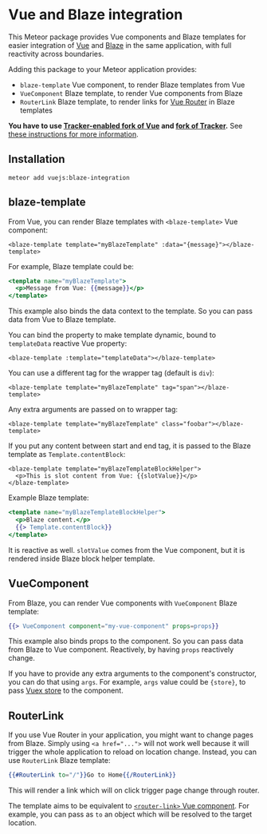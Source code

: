 Vue and Blaze integration
=========================

This Meteor package provides Vue components and Blaze templates for easier integration of [Vue](https://vuejs.org/)
and [Blaze](http://blazejs.org) in the same application, with full reactivity across boundaries.

Adding this package to your Meteor application provides:
 * `blaze-template` Vue component, to render Blaze templates from Vue
 * `VueComponent` Blaze template, to render Vue components from Blaze
 * `RouterLink` Blaze template, to render links for [Vue Router](https://router.vuejs.org/en/) in Blaze templates

**You have to use [Tracker-enabled fork of Vue](https://github.com/meteor-vue/vue) and
[fork of Tracker](https://github.com/meteor-vue/tracker).**
See [these instructions for more information](https://github.com/meteor-vue/guide).

Installation
------------

```
meteor add vuejs:blaze-integration
```

blaze-template
--------------

From Vue, you can render Blaze templates with `<blaze-template>` Vue component:

```vue
<blaze-template template="myBlazeTemplate" :data="{message}"></blaze-template>
```

For example, Blaze template could be:

```handlebars
<template name="myBlazeTemplate">
  <p>Message from Vue: {{message}}</p>
</template>
```

This example also binds the data context to the template. So you can pass data from Vue to Blaze template.

You can bind the property to make template dynamic, bound to `templateData` reactive Vue property:

```vue
<blaze-template :template="templateData"></blaze-template>
```

You can use a different tag for the wrapper tag (default is `div`):

```vue
<blaze-template template="myBlazeTemplate" tag="span"></blaze-template>
```

Any extra arguments are passed on to wrapper tag:

```vue
<blaze-template template="myBlazeTemplate" class="foobar"></blaze-template>
```

If you put any content between start and end tag, it is passed to the Blaze template as `Template.contentBlock`:

```vue
<blaze-template template="myBlazeTemplateBlockHelper">
  <p>This is slot content from Vue: {{slotValue}}</p>
</blaze-template>
```

Example Blaze template:

```handlebars
<template name="myBlazeTemplateBlockHelper">
  <p>Blaze content.</p>
  {{> Template.contentBlock}}
</template>
```

It is reactive as well. `slotValue` comes from the Vue component, but it is rendered inside Blaze
block helper template.

VueComponent
------------

From Blaze, you can render Vue components with `VueComponent` Blaze template:

```handlebars
{{> VueComponent component="my-vue-component" props=props}}
```

This example also binds props to the component. So you can pass data from Blaze to Vue component.
Reactively, by having `props` reactively change.

If you have to provide any extra arguments to the component's constructor, you can do that
using `args`. For example, `args` value could be `{store}`, to pass
[Vuex store](https://vuex.vuejs.org/en/) to the component.

RouterLink
----------

If you use Vue Router in your application, you might want to change pages from Blaze.
Simply using `<a href="...">` will not work well because it will trigger the whole application
to reload on location change. Instead, you can use `RouterLink` Blaze template:

```handlebars
{{#RouterLink to="/"}}Go to Home{{/RouterLink}}
```

This will render a link which will on click trigger page change through router.

The template aims to be equivalent to [`<router-link>` Vue component](https://router.vuejs.org/en/api/router-link.html).
For example, you can pass as `to` an object which will be resolved to the target location.
